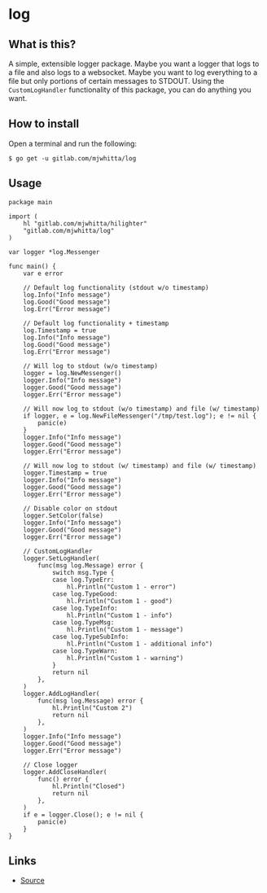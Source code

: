 # log

## What is this?

A simple, extensible logger package. Maybe you want a logger that logs
to a file and also logs to a websocket. Maybe you want to log
everything to a file but only portions of certain messages to STDOUT.
Using the `CustomLogHandler` functionality of this package, you can do
anything you want.

## How to install

Open a terminal and run the following:

```
$ go get -u gitlab.com/mjwhitta/log
```

## Usage

```
package main

import (
    hl "gitlab.com/mjwhitta/hilighter"
    "gitlab.com/mjwhitta/log"
)

var logger *log.Messenger

func main() {
    var e error

    // Default log functionality (stdout w/o timestamp)
    log.Info("Info message")
    log.Good("Good message")
    log.Err("Error message")

    // Default log functionality + timestamp
    log.Timestamp = true
    log.Info("Info message")
    log.Good("Good message")
    log.Err("Error message")

    // Will log to stdout (w/o timestamp)
    logger = log.NewMessenger()
    logger.Info("Info message")
    logger.Good("Good message")
    logger.Err("Error message")

    // Will now log to stdout (w/o timestamp) and file (w/ timestamp)
    if logger, e = log.NewFileMessenger("/tmp/test.log"); e != nil {
        panic(e)
    }
    logger.Info("Info message")
    logger.Good("Good message")
    logger.Err("Error message")

    // Will now log to stdout (w/ timestamp) and file (w/ timestamp)
    logger.Timestamp = true
    logger.Info("Info message")
    logger.Good("Good message")
    logger.Err("Error message")

    // Disable color on stdout
    logger.SetColor(false)
    logger.Info("Info message")
    logger.Good("Good message")
    logger.Err("Error message")

    // CustomLogHandler
    logger.SetLogHandler(
        func(msg log.Message) error {
            switch msg.Type {
            case log.TypeErr:
                hl.Println("Custom 1 - error")
            case log.TypeGood:
                hl.Println("Custom 1 - good")
            case log.TypeInfo:
                hl.Println("Custom 1 - info")
            case log.TypeMsg:
                hl.Println("Custom 1 - message")
            case log.TypeSubInfo:
                hl.Println("Custom 1 - additional info")
            case log.TypeWarn:
                hl.Println("Custom 1 - warning")
            }
            return nil
        },
    )
    logger.AddLogHandler(
        func(msg log.Message) error {
            hl.Println("Custom 2")
            return nil
        },
    )
    logger.Info("Info message")
    logger.Good("Good message")
    logger.Err("Error message")

    // Close logger
    logger.AddCloseHandler(
        func() error {
            hl.Println("Closed")
            return nil
        },
    )
    if e = logger.Close(); e != nil {
        panic(e)
    }
}
```

## Links

- [Source](https://gitlab.com/mjwhitta/log)
